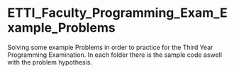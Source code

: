 # ETTI_Faculty_Programming_Exam_Example_Problems

Solving some example Problems in order to practice for the Third Year Programming Examination. In each folder there is the sample code aswell with the problem hypothesis. 

